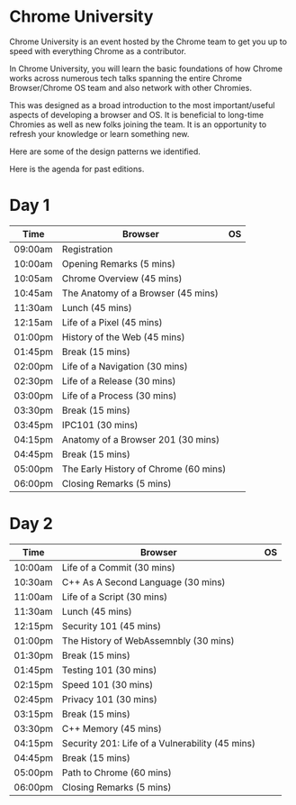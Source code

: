 # Chrome University

Chrome University is an event hosted by the Chrome team to get you up to speed with everything Chrome as a contributor. 

In Chrome University, you will learn the basic foundations of how Chrome works across numerous tech talks spanning the entire Chrome Browser/Chrome OS team and also network with other Chromies. 

This was designed as a broad introduction to the most important/useful aspects of developing a browser and OS. It is beneficial to long-time Chromies as well as new folks joining the team. It is an opportunity to refresh your knowledge or learn something new.

Here are some of the design patterns we identified.

Here is the agenda for past editions.

# Day 1

<table>
    <thead>
        <tr>
            <th>Time</th>
            <th>Browser</th>
            <th>OS</th>
        </tr>
    </thead>
    <tbody>
        <tr>
            <td>09:00am</td>
            <td colspan=2>Registration</td>
        </tr>
        <tr>
            <td>10:00am</td>
            <td colspan=2>Opening Remarks (5 mins)</td>
        </tr>
        <tr>
            <td>10:05am</td>
            <td colspan=2>Chrome Overview (45 mins)</td>
        </tr>
        <tr>
            <td>10:45am</td>
            <td>The Anatomy of a Browser (45 mins)</td>
            <td></td>
        </tr>
        <tr>
            <td>11:30am</td>
            <td colspan=2>Lunch (45 mins)</td>
        </tr>
        <tr>
            <td>12:15am</td>
            <td>Life of a Pixel (45 mins)</td>
            <td></td>
        </tr>
        <tr>
            <td>01:00pm</td>
            <td>History of the Web (45 mins)</td>
            <td></td>
        </tr>
        <tr>
            <td>01:45pm</td>
            <td colspan=2>Break (15 mins)</td>
        </tr>
        <tr>
            <td>02:00pm</td>
            <td>Life of a Navigation (30 mins)</td>
            <td></td>
        </tr>
        <tr>
            <td>02:30pm</td>
            <td>Life of a Release (30 mins)</td>
            <td></td>
        </tr>
        <tr>
            <td>03:00pm</td>
            <td>Life of a Process (30 mins)</td>
            <td></td>
        </tr>
        <tr>
            <td>03:30pm</td>
            <td colspan=2>Break (15 mins)</td>
        </tr>
        <tr>
            <td>03:45pm</td>
            <td>IPC101 (30 mins)</td>
            <td></td>
        </tr>
        <tr>
            <td>04:15pm</td>
            <td>Anatomy of a Browser 201 (30 mins)</td>
            <td></td>
        </tr>
        <tr>
            <td>04:45pm</td>
            <td colspan=2>Break (15 mins)</td>
        </tr>
        <tr>
            <td>05:00pm</td>
            <td colspan=2>The Early History of Chrome (60 mins)</td>
        </tr>
        <tr>
            <td>06:00pm</td>
            <td colspan=2>Closing Remarks (5 mins)</td>
        </tr>
    </tbody>
</table>

# Day 2

<table>
    <thead>
        <tr>
            <th>Time</th>
            <th>Browser</th>
            <th>OS</th>
        </tr>
    </thead>
    <tbody>
        <tr>
            <td>10:00am</td>
            <td>Life of a Commit (30 mins)</td>
            <td></td>
        </tr>
        <tr>
            <td>10:30am</td>
            <td>C++ As A Second Language (30 mins)</td>
            <td></td>
        </tr>
        <tr>
            <td>11:00am</td>
            <td>Life of a Script (30 mins)</td>
            <td></td>
        </tr>
        <tr>
            <td>11:30am</td>
            <td colspan=2>Lunch (45 mins)</td>
        </tr>
        <tr>
            <td>12:15pm</td>
            <td>Security 101 (45 mins)</td>
            <td></td>
        </tr>
        <tr>
            <td>01:00pm</td>
            <td>The History of WebAssemnbly (30 mins)</td>
            <td></td>
        </tr>
        <tr>
            <td>01:30pm</td>
            <td colspan=2>Break (15 mins)</td>
        </tr>
        <tr>
            <td>01:45pm</td>
            <td>Testing 101 (30 mins)</td>
            <td></td>
        </tr>
        <tr>
            <td>02:15pm</td>
            <td>Speed 101 (30 mins)</td>
            <td></td>
        </tr>
        <tr>
            <td>02:45pm</td>
            <td>Privacy 101 (30 mins)</td>
            <td></td>
        </tr>
        <tr>
            <td>03:15pm</td>
            <td colspan=2>Break (15 mins)</td>
        </tr>
        <tr>
            <td>03:30pm</td>
            <td>C++ Memory (45 mins)</td>
            <td></td>
        </tr>
        <tr>
            <td>04:15pm</td>
            <td>Security 201: Life of a Vulnerability (45 mins)</td>
            <td></td>
        </tr>
        <tr>
            <td>04:45pm</td>
            <td colspan=2>Break (15 mins)</td>
        </tr>
        <tr>
            <td>05:00pm</td>
            <td colspan=2>Path to Chrome (60 mins)</td>
        </tr>
        <tr>
            <td>06:00pm</td>
            <td colspan=2>Closing Remarks (5 mins)</td>
        </tr>
    </tbody>
</table>
